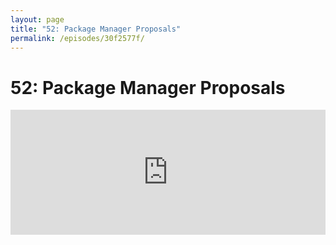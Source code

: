 ```yaml
---
layout: page
title: "52: Package Manager Proposals"
permalink: /episodes/30f2577f/
---
```


# 52: Package Manager Proposals

<iframe frameBorder="0" height="200px" scrolling="no" seamless src="https://player.simplecast.com/60121283-ed97-4b30-92e1-934aaa46a06f" width="100%" />

We cover two recent Swift Package Manager proposal pitches.

- https://forums.swift.org/t/package-manager-extensible-build-tools/10900
- https://forums.swift.org/t/package-manager-workspace/10667

Please leave a review on [iTunes](https://itunes.apple.com/us/podcast/swift-unwrapped/id1209817203?mt=2) and join the conversation at http://spectrum.chat/specfm/swift-unwrapped

### Thank You 

Thanks to this episode's sponsor, [Kobiton](https://kobiton.com/swift/?utm_source=Swift_Unwrapped_Podcast&utm_medium=Podcast&utm_campaign=3.20_Swift_Unwrapped_Podcast&utm_content=Free_iPhone_X). Go to [Kobiton.com/swift](https://kobiton.com/swift/?utm_source=Swift_Unwrapped_Podcast&utm_medium=Podcast&utm_campaign=3.20_Swift_Unwrapped_Podcast&utm_content=Free_iPhone_X) and get your extra trial minutes!

